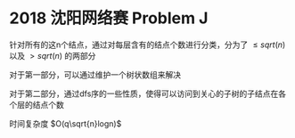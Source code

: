 # 2018 沈阳网络赛 Problem J

针对所有的这n个结点，通过对每层含有的结点个数进行分类，分为了 $\le sqrt(n)$ 以及 $> sqrt(n)$ 的两部分

对于第一部分，可以通过维护一个树状数组来解决

对于第二部分，通过dfs序的一些性质，使得可以访问到关心的子树的子结点在各个层的结点个数

时间复杂度 $O(q\sqrt{n}logn)$





